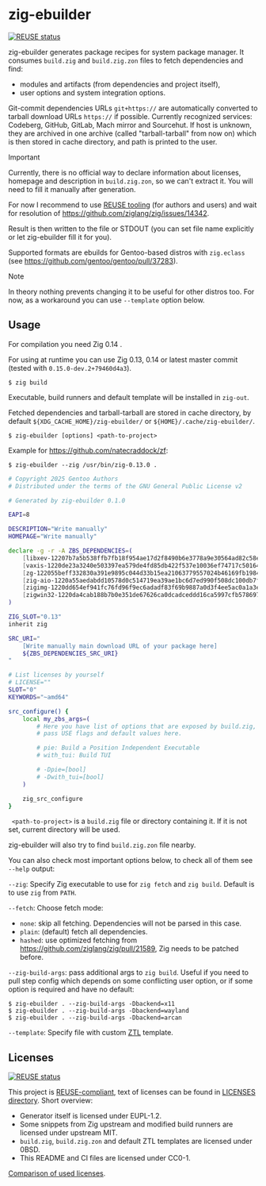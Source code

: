 <!--
SPDX-FileCopyrightText: 2024 BratishkaErik

SPDX-License-Identifier: CC0-1.0
-->

# zig-ebuilder

[![REUSE status](https://api.reuse.software/badge/github.com/BratishkaErik/zig-ebuilder)](https://api.reuse.software/info/github.com/BratishkaErik/zig-ebuilder)

zig-ebuilder generates package recipes for system package manager.
It consumes `build.zig` and `build.zig.zon` files to fetch dependencies and find:
* modules and artifacts (from dependencies and project itself),
* user options and system integration options.

Git-commit dependencies URLs `git+https://` are automatically converted
to tarball download URLs `https://` if possible. Currently recognized
services: Codeberg, GitHub, GitLab, Mach mirror and Sourcehut.
If host is unknown, they are archived in one archive
(called "tarball-tarball" from now on) which is then stored in cache
directory, and path is printed to the user.

> [!IMPORTANT]
> Currently, there is no official way to declare information about
> licenses, homepage and description in `build.zig.zon`, so we
> can't extract it. You will need to fill it manually after generation.
>
> For now I recommend to use [REUSE tooling](https://reuse.software/)
> (for authors and users) and wait for resolution of
> https://github.com/ziglang/zig/issues/14342.

Result is then written to the file or STDOUT (you can set file name
explicitly or let zig-ebuilder fill it for you).

Supported formats are ebuilds for Gentoo-based distros with
`zig.eclass` (see https://github.com/gentoo/gentoo/pull/37283).

> [!NOTE]
> In theory nothing prevents changing it to be useful for other distros too.
> For now, as a workaround you can use `--template` option below.

## Usage

For compilation you need Zig 0.14 .

For using at runtime you can use Zig 0.13, 0.14 or latest master commit
(tested with `0.15.0-dev.2+79460d4a3`).

```console
$ zig build
```

Executable, build runners and default template will be installed in `zig-out`.

Fetched dependencies and tarball-tarball are stored in cache directory,
by default `${XDG_CACHE_HOME}/zig-ebuilder/` or `${HOME}/.cache/zig-ebuilder/`.

```console
$ zig-ebuilder [options] <path-to-project>
```

Example for https://github.com/natecraddock/zf:

```console
$ zig-ebuilder --zig /usr/bin/zig-0.13.0 .
```

```bash
# Copyright 2025 Gentoo Authors
# Distributed under the terms of the GNU General Public License v2

# Generated by zig-ebuilder 0.1.0

EAPI=8

DESCRIPTION="Write manually"
HOMEPAGE="Write manually"

declare -g -r -A ZBS_DEPENDENCIES=(
	[libxev-12207b7a5b538ffb7fb18f954ae17d2f8490b6e3778a9e30564ad82c58ee8da52361.tar.gz]='https://github.com/mitchellh/libxev/archive/f6a672a78436d8efee1aa847a43a900ad773618b.tar.gz'
	[vaxis-1220de23a3240e503397ea579de4fd85db422f537e10036ef74717c50164475813ce.tar.gz]='https://github.com/rockorager/libvaxis/archive/refs/tags/v0.5.1.tar.gz'
	[zg-122055beff332830a391e9895c044d33b15ea21063779557024b46169fb1984c6e40.tar.gz]='https://codeberg.org/atman/zg/archive/v0.13.2.tar.gz'
	[zig-aio-1220a55aedabdd10578d0c514719ea39ae1bc6d7ed990f508dc100db7f0ccf391437.tar.gz]='https://github.com/Cloudef/zig-aio/archive/b5a407344379508466c5dcbe4c74438a6166e2ca.tar.gz'
	[zigimg-1220dd654ef941fc76fd96f9ec6adadf83f69b9887a0d3f4ee5ac0a1a3e11be35cf5.tar.gz]='https://github.com/zigimg/zigimg/archive/3a667bdb3d7f0955a5a51c8468eac83210c1439e.tar.gz'
	[zigwin32-1220da4cab188b7b0e351de67626ca0dcadceddd16ca5997cfb578697f0525a59dac.tar.gz]='https://github.com/marlersoft/zigwin32/archive/4a78e716ae6496f52d9ddaf4fda2c4bb692631cd.tar.gz'
)

ZIG_SLOT="0.13"
inherit zig

SRC_URI="
	[Write manually main download URL of your package here]
	${ZBS_DEPENDENCIES_SRC_URI}
"

# List licenses by yourself
# LICENSE=""
SLOT="0"
KEYWORDS="~amd64"

src_configure() {
	local my_zbs_args=(
		# Here you have list of options that are exposed by build.zig,
		# pass USE flags and default values here.

		# pie: Build a Position Independent Executable
		# with_tui: Build TUI

		# -Dpie=[bool]
		# -Dwith_tui=[bool]
	)

	zig_src_configure
}
```

` <path-to-project>` is a `build.zig` file or directory containing it.
If it is not set, current directory will be used.

zig-ebuilder will also try to find `build.zig.zon` file nearby.

You can also check most important options below, to check all of them
see `--help` output:

`--zig`: Specify Zig executable to use for `zig fetch` and `zig build`.
Default is to use `zig` from `PATH`.

`--fetch`: Choose fetch mode:
* `none`: skip all fetching. Dependencies will not be parsed in this case.
* `plain`: (default) fetch all dependencies.
* `hashed`: use optimized fetching from https://github.com/ziglang/zig/pull/21589,
Zig needs to be patched before.

`--zig-build-args`: pass additional args to `zig build`.
Useful if you need to pull step config which depends on some conflicting
user option, or if some option is required and have no default:

```console
$ zig-ebuilder . --zig-build-args -Dbackend=x11
$ zig-ebuilder . --zig-build-args -Dbackend=wayland
$ zig-ebuilder . --zig-build-args -Dbackend=arcan
```

`--template`: Specify file with custom
[ZTL](https://github.com/karlseguin/ztl) template.

## Licenses

[![REUSE status](https://api.reuse.software/badge/github.com/BratishkaErik/zig-ebuilder)](https://api.reuse.software/info/github.com/BratishkaErik/zig-ebuilder)

This project is [REUSE-compliant](https://github.com/fsfe/reuse-tool),
text of licenses can be found in [LICENSES directory](LICENSES/).
Short overview:
* Generator itself is licensed under EUPL-1.2.
* Some snippets from Zig upstream and modified build runners are
licensed under upstream MIT.
* `build.zig`, `build.zig.zon` and default ZTL templates are
licensed under 0BSD.
* This README and CI files are licensed under CC0-1.

[Comparison of used licenses](https://interoperable-europe.ec.europa.eu/licence/compare/EUPL-1.2;MIT;0BSD;CC0-1.0).
